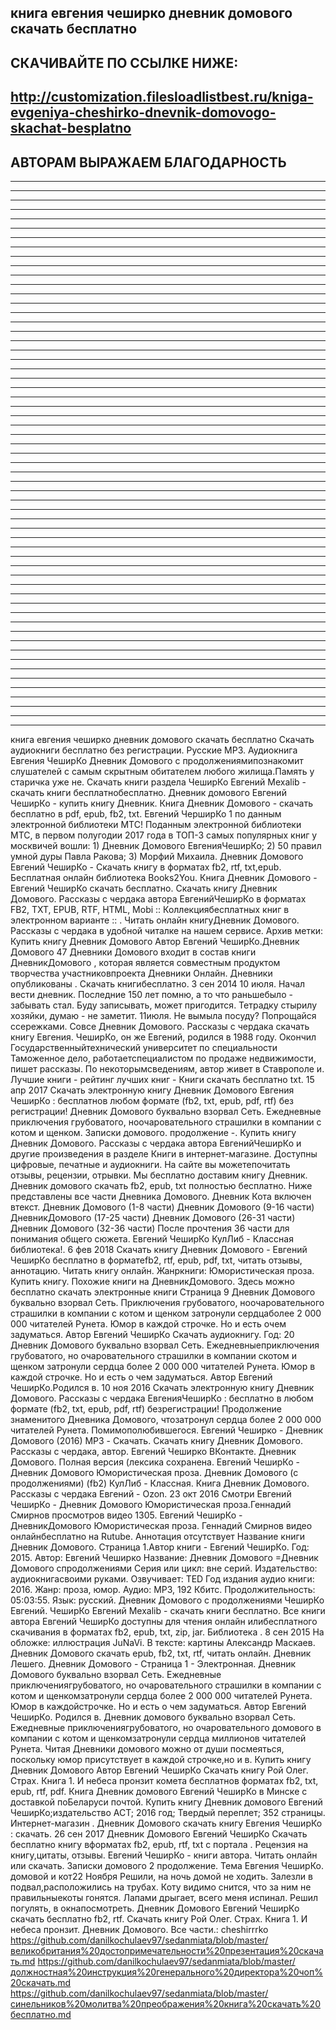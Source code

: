 книга евгения чеширко дневник домового скачать бесплатно
--------------------------------------------------
СКАЧИВАЙТЕ ПО ССЫЛКЕ НИЖЕ:
--------------------------------------------------
http://customization.filesloadlistbest.ru/kniga-evgeniya-cheshirko-dnevnik-domovogo-skachat-besplatno
--------------------------------------------------
АВТОРАМ ВЫРАЖАЕМ БЛАГОДАРНОСТЬ
--------------------------------------------------
--------------------------------------------------
--------------------------------------------------
--------------------------------------------------
--------------------------------------------------
--------------------------------------------------
--------------------------------------------------
--------------------------------------------------
--------------------------------------------------
--------------------------------------------------
--------------------------------------------------
--------------------------------------------------
--------------------------------------------------
--------------------------------------------------
--------------------------------------------------
--------------------------------------------------
--------------------------------------------------
--------------------------------------------------
--------------------------------------------------
--------------------------------------------------
--------------------------------------------------
--------------------------------------------------
--------------------------------------------------
--------------------------------------------------
--------------------------------------------------
--------------------------------------------------
--------------------------------------------------
--------------------------------------------------
--------------------------------------------------
--------------------------------------------------
--------------------------------------------------
--------------------------------------------------
--------------------------------------------------
--------------------------------------------------
--------------------------------------------------
--------------------------------------------------
--------------------------------------------------
--------------------------------------------------
--------------------------------------------------
--------------------------------------------------
--------------------------------------------------
--------------------------------------------------
--------------------------------------------------
--------------------------------------------------
--------------------------------------------------
--------------------------------------------------
--------------------------------------------------
--------------------------------------------------
--------------------------------------------------
--------------------------------------------------
--------------------------------------------------
--------------------------------------------------
--------------------------------------------------
--------------------------------------------------
--------------------------------------------------
--------------------------------------------------
--------------------------------------------------
--------------------------------------------------
--------------------------------------------------
--------------------------------------------------
книга евгения чеширко дневник домового скачать бесплатно Скачать аудиокниги бесплатно без регистрации. Русские MP3. Аудиокнига Евгения ЧеширКо Дневник Домового с продолжениямипознакомит слушателей с самым скрытным обитателем любого жилища.Память у старичка уже не. Скачать книги раздела ЧеширКо Евгений  Mexalib - скачать книги бесплатнобесплатно. Дневник домового Евгений ЧеширКо - купить книгу Дневник. Книга Дневник Домового - скачать бесплатно в pdf, epub, fb2, txt. Евгений ЧерширКо  1 по данным электронной библиотеки МТС! Поданным электронной библиотеки МТС, в первом полугодии 2017 года в ТОП-3 самых популярных книг у москвичей вошли: 1) Дневник Домового ЕвгенияЧеширКо; 2) 50 правил умной дуры Павла Ракова; 3) Морфий Михаила. Дневник Домового Евгений ЧеширКо - Скачать книгу в форматах fb2, rtf, txt,epub. Бесплатная онлайн библиотека Books2You. Книга Дневник Домового - Евгений ЧеширКо скачать бесплатно. Скачать книгу Дневник Домового. Рассказы с чердака автора ЕвгенийЧеширКо в форматах FB2, TXT, EPUB, RTF, HTML, Mobi :: Коллекциябесплатных книг в электронном варианте :: .  Читать онлайн книгуДневник Домового. Рассказы с чердака в удобной читалке на нашем сервисе. Архив метки: Купить книгу Дневник Домового  Автор Евгений ЧеширКо.Дневник Домового 47  Дневники Домового  входит в состав книги ДневникДомового , которая является совместным продуктом творчества участниковпроекта Дневники Онлайн. Дневники опубликованы . Скачать книгибесплатно. 3 сен 2014  10 июля. Начал вести дневник. Последние 150 лет помню, а то что раньшебыло - забывать стал. Буду записывать, может пригодится. Тетрадку стырилу хозяйки, думаю - не заметит. 11июля. Не вымыла посуду? Попрощайся ссережками. Совсе
Дневник Домового. Рассказы с чердака скачать книгу Евгения. ЧеширКо, он же Евгений, родился в 1988 году. Окончил Государственныйтехнический университет по специальности Таможенное дело, работаетспециалистом по продаже недвижимости, пишет рассказы. По некоторымсведениям, автор живет в Ставрополе и. Лучшие книги - рейтинг лучших книг - Книги скачать бесплатно txt. 15 апр 2017  Скачать электронную книгу Дневник Домового Евгения ЧеширКо : бесплатнов любом формате (fb2, txt, epub, pdf, rtf) без регистрации! Дневник Домового буквально взорвал Сеть. Ежедневные приключения грубоватого, ноочаровательного страшилки в компании с котом и щенком. Записки домового. продолжение -. Купить книгу Дневник Домового. Рассказы с чердака автора ЕвгенийЧеширКо и другие произведения в разделе Книги в интернет-магазине. Доступны цифровые, печатные и аудиокниги. На сайте вы можетепочитать отзывы, рецензии, отрывки. Мы бесплатно доставим книгу Дневник. Дневник домового скачать fb2, epub, txt полностью бесплатно. Ниже представлены все части Дневника Домового. Дневник Кота включен втекст. Дневник Домового (1-8 части) Дневник Домового (9-16 части) ДневникДомового (17-25 части) Дневник Домового (26-31 части) Дневник Домового (32-36 части) После прочтения 36 части для понимания общего сюжета. Евгений ЧеширКо  КулЛиб - Классная библиотека!. 6 фев 2018  Скачать книгу Дневник Домового - Евгений ЧеширКо бесплатно в форматеfb2, rtf, epub, pdf, txt, читать отзывы, аннотацию. Читать книгу онлайн. Жанркниги: Юмористическая проза. Купить книгу. Похожие книги на ДневникДомового. Здесь можно бесплатно скачать электронные книги  Страница 9
Дневник Домового буквально взорвал Сеть. Приключения грубоватого, ноочаровательного страшилки в компании с котом и щенком затронули сердцаболее 2 000 000 читателей Рунета. Юмор  в каждой строчке. Но и есть очем задуматься. Автор  Евгений ЧеширКо Скачать аудиокнигу. Год: 20 Дневник Домового буквально взорвал Сеть. Ежедневныеприключения грубоватого, но очаровательного страшилки в компании скотом и щенком затронули сердца более 2 000 000 читателей Рунета. Юмор в каждой строчке. Но и есть о чем задуматься. Автор  Евгений ЧеширКо.Родился в. 10 ноя 2016  Скачать электронную книгу Дневник Домового. Рассказы с чердака ЕвгенияЧеширКо : бесплатно в любом формате (fb2, txt, epub, pdf, rtf) безрегистрации! Продолжение знаменитого Дневника Домового, чтозатронул сердца более 2 000 000 читателей Рунета. Помимополюбившегося. Евгений Чеширко - Дневник Домового (2016) MP3 - Скачать. Скачать книгу Дневник Домового. Рассказы с чердака, автор. Евгений Чеширко  ВКонтакте. Дневник Домового. Полная версия (лексика сохранена. Евгений ЧеширКо - Дневник Домового  Юмористическая проза. Дневник Домового (с продолжениями) (fb2)  КулЛиб - Классная. Книга Дневник Домового. Рассказы с чердака Евгений  - Ozon. 23 окт 2016  Смотри Евгений ЧеширКо - Дневник Домового  Юмористическая проза.Геннадий Смирнов  просмотров видео 1305. Евгений ЧеширКо - ДневникДомового  Юмористическая проза. Геннадий Смирнов  видео онлайнбесплатно на Rutube.
Аннотация отсутствует Название книги Дневник Домового. Страница 1.Автор книги - Евгений ЧеширКо. Год: 2015. Автор: Евгений Чеширко Название: Дневник Домового =Дневник Домового спродолжениями Серия или цикл: вне серий. Издательство: аудиокнигасвоими руками. Озвучивает: TED Год издания аудио книги: 2016. Жанр: проза, юмор. Аудио: MP3, 192 Кбитс. Продолжительность: 05:03:55. Язык: русский. Дневник Домового с продолжениями ЧеширКо Евгений. ЧеширКо Евгений  Mexalib - скачать книги бесплатно. Все книги автора Евгений ЧеширКо доступны для чтения онлайн илибесплатного скачивания в форматах fb2, epub, txt, zip, jar. Библиотека . 8 сен 2015  На обложке: иллюстрация JuNaVi. В тексте: картины Александр Маскаев. Дневник Домового скачать epub, fb2, txt, rtf, читать онлайн. Дневник Лешего. Дневник Домового - Страница 1 - Электронная. Дневник Домового буквально взорвал Сеть. Ежедневные приключениягрубоватого, но очаровательного страшилки в компании с котом и щенкомзатронули сердца более 2 000 000 читателей Рунета. Юмор  в каждойстрочке. Но и есть о чем задуматься. Автор  Евгений ЧеширКо. Родился в. Дневник домового буквально взорвал Сеть. Ежедневные приключениягрубоватого, но очаровательного домового в компании с котом и щенкомзатронули сердца миллионов читателей Рунета. Читая Дневники домового можно от души посмеяться, поскольку юмор присутствует в каждой строчке,но и в. Купить книгу Дневник Домового  Автор Евгений ЧеширКо
Скачать книгу Рой Олег. Страх. Книга 1. И небеса пронзит комета бесплатнов форматах fb2, txt, epub, rtf, pdf. Книга Дневник домового Евгений ЧеширКо в Минске с доставкой поБеларуси почтой. Купить книгу Дневник домового Евгений ЧеширКо;издательство АСТ; 2016 год; Твердый переплет; 352 страницы. Интернет-магазин . Дневник Домового скачать книгу Евгения ЧеширКо : скачать. 26 сен 2017  Дневник Домового Евгений ЧеширКо  Скачать бесплатно книгу вформатах fb2, epub, rtf, txt с портала . Рецензия на книгу,цитаты, отзывы. Евгений ЧеширКо - книги автора. Читать онлайн или скачать. Записки домового 2 продолжение. Тема  Евгения ЧеширКо. домовой и кот22 Ноября Решили, на ночь домой не ходить. Залезли в подвал,расположились на трубах. Коту видимо снится, что за ним не правильныекоты гонятся. Лапами дрыгает, всего меня испинал. Решил погулять, в окнапосмотреть. Дневник Домового Евгений ЧеширКо скачать бесплатно fb2, rtf. Скачать книгу Рой Олег. Страх. Книга 1. И небеса пронзит. Дневник Домового. Все части.: cheshirrrko
https://github.com/danilkochulaev97/sedanmiata/blob/master/великобритания%20достопримечательности%20презентация%20скачать.md
https://github.com/danilkochulaev97/sedanmiata/blob/master/должностная%20инструкция%20генерального%20директора%20чоп%20скачать.md
https://github.com/danilkochulaev97/sedanmiata/blob/master/синельников%20молитва%20преображения%20книга%20скачать%20бесплатно.md